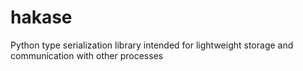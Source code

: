 # hakase
Python type serialization library intended for lightweight storage and communication with other processes
